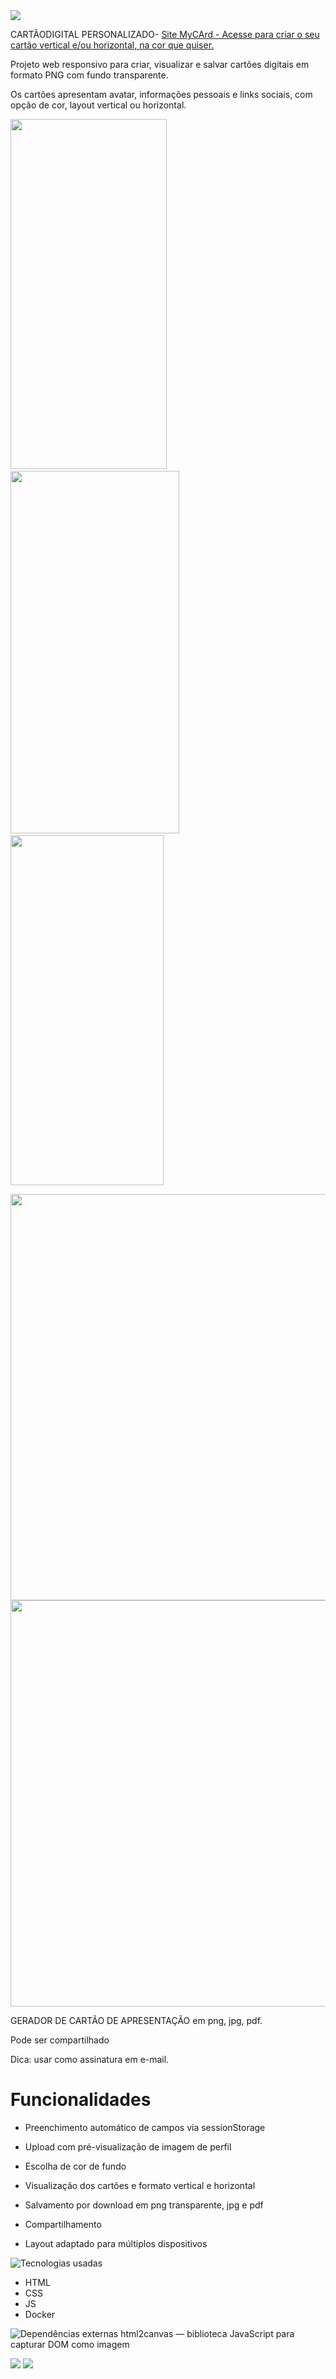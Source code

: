 <img src="https://solmorcillo.com.br/imgs_public/MyCArd_banner1.jpg">

CARTÃODIGITAL PERSONALIZADO- <a href="https://solmorcillo.com.br/MyCArd/wwwroot/index.html">Site MyCArd - Acesse para criar o seu cartão vertical e/ou horizontal, na cor que quiser.</a>

Projeto web responsivo para criar, visualizar e salvar cartões digitais em formato PNG com fundo transparente.

Os cartões apresentam avatar, informações pessoais e links sociais, com opção de cor, layout vertical ou horizontal.

<img src="https://solmorcillo.com.br/imgs_public/card-v1-rosa.png" width="250px" height="560px" >&nbsp; &nbsp; &nbsp; &nbsp;<img src="https://solmorcillo.com.br/imgs_public/card-v1-amarelo.png" width="270px" height="580px" > &nbsp; &nbsp; &nbsp; &nbsp;<img src="https://solmorcillo.com.br/imgs_public/card-v1-azul.png" width="245px" height="560px" >

<img src="https://solmorcillo.com.br/imgs_public/card-h1-verde.png" width="800px" height="650px" >

<img src="https://solmorcillo.com.br/imgs_public/card-h1-azul.png" width="800px" height="650px" >

GERADOR DE CARTÃO DE APRESENTAÇÃO  em png, jpg, pdf. 

Pode ser compartilhado

Dica: usar como assinatura em e-mail.

# Funcionalidades

- Preenchimento automático de campos via sessionStorage

- Upload com pré-visualização de imagem de perfil

- Escolha de cor de fundo

- Visualização dos cartões e formato vertical e horizontal

- Salvamento por download em png transparente, jpg e pdf

- Compartilhamento

- Layout adaptado para múltiplos dispositivos

![Tecnologias usadas](https://img.shields.io/badge/Tecnologias&ensp;Usadas-FFCC01?style=for-the-badge&logo=TEcnologias&ensp;Usadas&logoColor=white)

- HTML
- CSS
- JS
- Docker
  

![Dependências externas](https://img.shields.io/badge/Dependências&ensp;Externas-FFCC01?style=for-the-badge&logo=Dependências&ensp;Externas&logoColor=white) html2canvas — biblioteca JavaScript para capturar DOM como imagem


<img src="https://solmorcillo.com.br/imgs_public/logo_SM.jpg">

<img src="https://solmorcillo.com.br/imgs_public/MyCArd_banner1.jpg">
